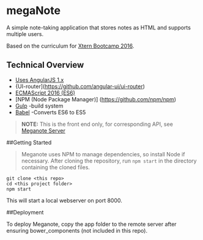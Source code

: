 # megaNote
A simple note-taking application that stores notes as HTML and supports multiple users.

Based on the curriculum for [Xtern Bootcamp 2016](http://bootcamp16.getfretless.com/).

## Technical Overview

* [Uses AngularJS 1.x](https://angularjs.org)
* {UI-router](https://github.com/angular-ui/ui-router)
* [ECMAScript 2016 (ES6)](https://es6-features.org/)
* [NPM (Node Package Manager)] (https://github.com/npm/npm)
* [Gulp](https://npmjs.com/package/gulp) -build system
* [Babel](https://babeljs.io) -Converts ES6 to ES5

>**NOTE:** This is the front end only, for corresponding API, see [Meganote Server](https://github.com/tworns/meganote-server)

##Getting Started

>Meganote uses NPM to manage dependencies, so install Node if necessary.
After cloning the repository, run `npm start` in the directory containing the cloned files.
```shell
git clone <this repo>
cd <this project folder>
npm start
```
This will start a local webserver on port 8000.

##Deployment

To deploy Meganote, copy the app folder to the remote server after ensuring bower_components (not included in this repo).
